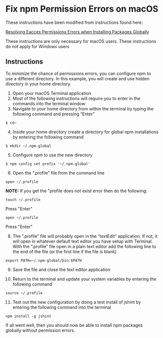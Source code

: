 # Fix npm Permission Errors on macOS
These instructions have been modified from instructions found here: 

[Resolving Eacces Permissions Errors when Installing Packages Globally](https://docs.npmjs.com/resolving-eacces-permissions-errors-when-installing-packages-globally)

These instructions are only necessary for macOS users. These instructions do not apply for Windows users

## Instructions

To minimize the chance of permissions errors, you can configure npm to use a different directory. In this example, you will create and use hidden directory in your home directory.

1. Open your macOS Terminal application
2. Most of the following instructions will require you to enter in the commands into the terminal window
3. Navigate to your home directory from within the terminal by typing the following command and pressing “Enter”

```shell
$ cd~
```
4. Inside your home directory create a directory for global npm installations by entering the following command

```shell
$ mkdir ~/.npm-global
```
5. Configure npm to use the new directory

```shell
$ npm config set prefix '~/.npm-global'
```
6. Open the “.profile” file from the command line

```shell
open ~/.profile
```
**NOTE:** If you get the "profile does not exist error then do the following:

```shell
touch ~/.profile
```

Press "Enter"

```shell
open ~/.profile
```

Press "Enter"

8. The “.profile” file will probably open in the “textEdit” application. If not, it will open in whatever default text editor you have setup with Terminal. With the “.profile” file open in a plain text editor add the following line to the end of the file (or the first line if the file is blank)

```shell
export PATH=~/.npm-global/bin:$PATH
```

9. Save the file and close the text editor application

10. Return to the terminal and update your system variables by entering the following command

```shell
source ~/.profile
```

11. Test out the new configuration by doing a test install of jshint by entering the following command into the terminal

```shell
npm install -g jshint
```

If all went well, then you should now be able to install npm packages globally without permission errors.

